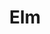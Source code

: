 ---
blog: http://elm-lang.org/blog
git: https://github.com/elm
logohandle: elm-lang
sort: elm-lang
title: Elm
website: http://elm-lang.org/
wikipedia: https://en.wikipedia.org/wiki/Elm_(programming_language)
---